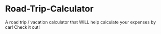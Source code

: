 # Road-Trip-Calculator

A road trip / vacation calculator that WILL help calculate your expenses by car! Check it out!
